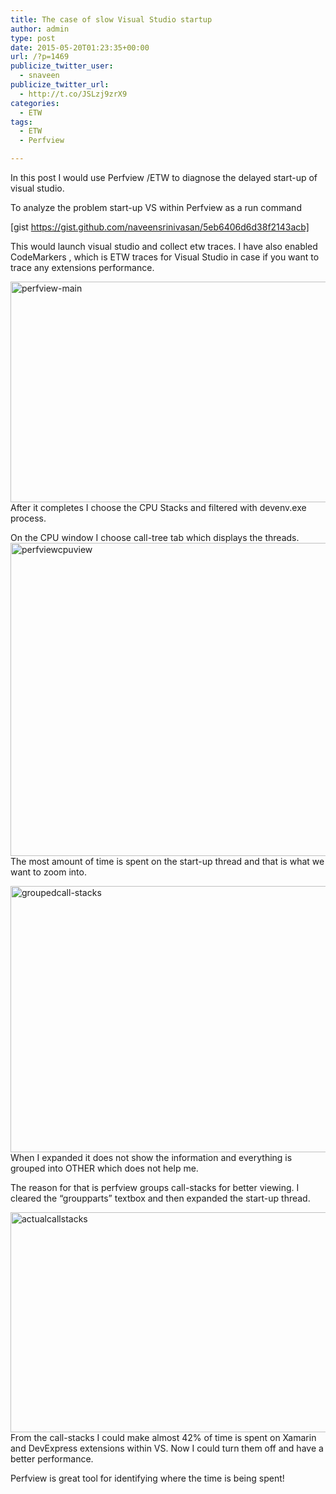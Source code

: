 ```yaml
---
title: The case of slow Visual Studio startup
author: admin
type: post
date: 2015-05-20T01:23:35+00:00
url: /?p=1469
publicize_twitter_user:
  - snaveen
publicize_twitter_url:
  - http://t.co/JSLzj9zrX9
categories:
  - ETW
tags:
  - ETW
  - Perfview

---
```

In this post I would use Perfview /ETW to diagnose the delayed start-up of visual studio.

To analyze the problem start-up VS within Perfview as a run command

[gist https://gist.github.com/naveensrinivasan/5eb6406d6d38f2143acb]

This would launch visual studio and collect etw traces. I have also enabled CodeMarkers , which is ETW traces for Visual Studio in case if you want to trace any extensions performance.

[<img class="alignleft size-full wp-image-1474" src="https://naveensrinivasan.files.wordpress.com/2015/05/perfview-main.jpg" alt="perfview-main" width="660" height="353" srcset="https://www.naveensrinivasan.com/wp-content/uploads/2015/05/perfview-main.jpg 1000w, https://www.naveensrinivasan.com/wp-content/uploads/2015/05/perfview-main-300x161.jpg 300w, https://www.naveensrinivasan.com/wp-content/uploads/2015/05/perfview-main-768x411.jpg 768w" sizes="(max-width: 660px) 100vw, 660px" />][1]After it completes I choose the CPU Stacks and filtered with devenv.exe process.

On the CPU window I choose call-tree tab which displays the threads.[<img class="alignleft size-full wp-image-1475" src="https://naveensrinivasan.files.wordpress.com/2015/05/perfviewcpuview.jpg" alt="perfviewcpuview" width="660" height="501" srcset="https://www.naveensrinivasan.com/wp-content/uploads/2015/05/perfviewcpuview.jpg 961w, https://www.naveensrinivasan.com/wp-content/uploads/2015/05/perfviewcpuview-300x228.jpg 300w, https://www.naveensrinivasan.com/wp-content/uploads/2015/05/perfviewcpuview-768x583.jpg 768w" sizes="(max-width: 660px) 100vw, 660px" />][2]The most amount of time is spent on the start-up thread and that is what we want to zoom into.

[<img class="alignleft size-full wp-image-1477" src="https://naveensrinivasan.files.wordpress.com/2015/05/groupedcall-stacks.png" alt="groupedcall-stacks" width="660" height="426" srcset="https://www.naveensrinivasan.com/wp-content/uploads/2015/05/groupedcall-stacks.png 835w, https://www.naveensrinivasan.com/wp-content/uploads/2015/05/groupedcall-stacks-300x194.png 300w, https://www.naveensrinivasan.com/wp-content/uploads/2015/05/groupedcall-stacks-768x496.png 768w" sizes="(max-width: 660px) 100vw, 660px" />][3]When I expanded it does not show the information and everything is grouped into OTHER which does not help me.

The reason for that is perfview groups call-stacks for better viewing. I cleared the &#8220;groupparts&#8221; textbox and then expanded the start-up thread.

[<img class="alignleft wp-image-1478 size-full" src="https://naveensrinivasan.files.wordpress.com/2015/05/actualcallstacks.jpg" alt="actualcallstacks" width="660" height="352" srcset="https://www.naveensrinivasan.com/wp-content/uploads/2015/05/actualcallstacks.jpg 1366w, https://www.naveensrinivasan.com/wp-content/uploads/2015/05/actualcallstacks-300x160.jpg 300w, https://www.naveensrinivasan.com/wp-content/uploads/2015/05/actualcallstacks-768x409.jpg 768w, https://www.naveensrinivasan.com/wp-content/uploads/2015/05/actualcallstacks-1024x546.jpg 1024w" sizes="(max-width: 660px) 100vw, 660px" />][4]From the call-stacks I could make almost 42% of time is spent on Xamarin and DevExpress extensions within VS. Now I could turn them off and have a better performance.

Perfview is great tool for identifying where the time is being spent!

 [1]: https://naveensrinivasan.files.wordpress.com/2015/05/perfview-main.jpg
 [2]: https://naveensrinivasan.files.wordpress.com/2015/05/perfviewcpuview.jpg
 [3]: https://naveensrinivasan.files.wordpress.com/2015/05/groupedcall-stacks.png
 [4]: https://naveensrinivasan.files.wordpress.com/2015/05/actualcallstacks.jpg